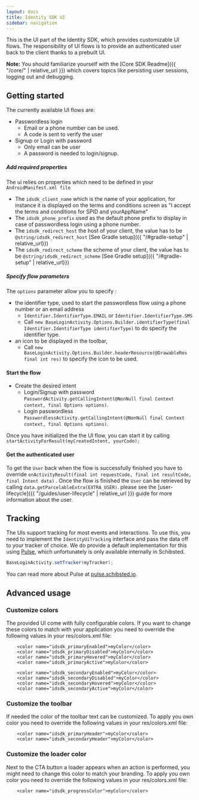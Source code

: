```yaml
---
layout: docs
title: Identity SDK UI
sidebar: navigation
---
```

This is the UI part of the Identity SDK, which provides customizable UI flows. The responsibility of UI flows is to provide an authenticated user back to the client thanks to a prebuilt UI.

__Note:__ You should familiarize yourself with the [Core SDK Readme]({{ "/core/" | relative_url }}) which covers topics like persisting user sessions, logging out and debugging.

## Getting started
The currently available UI flows are:
 * Passwordless login 
    - Email or a phone number can be used.
    - A code is sent to verify the user
 * Signup or Login with password
    - Only email can be user 
    - A password is needed to login/signup.
##### Add required properties
The ui relies on properties which need to be defined in your `AndroidManifest.xml file`
 * The `idsdk_client_name` which is the name of your application, for instance it is displayed on the terms and conditions screen as "I accept the terms and conditions for SPID and yourAppName"
 * The `idsdk_phone_prefix` used as the default phone prefix to display in case of passwordless login using a phone number.
 * The `idsdk_redirect_host` the host of your client, the value has to be `@string/idsdk_redirect_host` [See Gradle setup]({{ "/#gradle-setup" | relative_url}})
 * The `idsdk_redirect_scheme` the scheme of your client, the value has to be `@string/idsdk_redirect_scheme` [See Gradle setup]({{ "/#gradle-setup" | relative_url}})

##### Specify flow parameters
 The `options` parameter allow you to specify :
 * the identifier type, used to start the passwordless flow using a phone number or an email address
    - `Identifier.IdentifierType.EMAIL` or `Identifier.IdentifierType.SMS`
    - Call `new BaseLoginActivity.Options.Builder.identifierType(final Identifier.IdentifierType identifierType)` to do specify the identifier type.
* an icon to be displayed in the toolbar,
    - Call `new BaseLoginActivity.Options.Builder.headerResource(@DrawableRes final int res)` to specify the icon to be used.
    
#### Start the flow
* Create the desired intent
    - Login/Signup with password `PasswordActivity.getCallingIntent(@NonNull final Context context, final Options options)`.
    - Login passwordless `PasswordlessActivity.getCallingIntent(@NonNull final Context context, final Options options)`.

Once you have initialized the the UI flow, you can start it by calling
`startActivityForResult(myCreatedIntent, yourCode);`

#### Get the authenticated user
 To get the `User` back when the flow is successfully finished you have to override `onActivityResult(final int requestCode, final int resultCode, final Intent data)` . Once the flow is finished the `User` can be retrieved by calling
 `data.getParcelableExtra(EXTRA_USER)`. please see the [user-lifecycle]({{ "/guides/user-lifecycle" | relative_url }}) guide for more information about the user.


## Tracking
The UIs support tracking for most events and interactions. To use this, you need to implement the `IdentityUiTracking` interface and pass the data off to your tracker of choice. We do provide a default implementation for this using [Pulse](https://github.schibsted.io/spt-identity/identity-sdk-android-internal), which unfortunately is only available internally in Schibsted.

```java
BaseLoginActivity.setTracker(myTracker);
```

You can read more about Pulse at [pulse.schibsted.io](https://pulse.schibsted.io).

## Advanced usage

### Customize colors
The provided UI come with fully configurable colors. If you want to change these colors to match with your application you need to override the following values in your res/colors.xml file:

```
    <color name="idsdk_primaryEnabled">myColor</color>
    <color name="idsdk_primaryDisabled">myColor</color>
    <color name="idsdk_primaryHovered">myColor</color>
    <color name="idsdk_primaryActive">myColor</color>

    <color name="idsdk_secondaryEnabled">myColor</color>
    <color name="idsdk_secondaryDisabled">myColor</color>
    <color name="idsdk_secondaryHovered">myColor</color>
    <color name="idsdk_secondaryActive">myColor</color>
```
### Customize the toolbar
If needed the color of the toolbar text can be customized.
To apply you own color you need to override the following values in your res/colors.xml file:

```
    <color name="idsdk_primaryHeader">myColor</color>
    <color name="idsdk_secondaryHeader">myColor</color>
```
### Customize the loader color
Next to the CTA button a loader appears when an action is performed, you might need to change this color to match your branding.
To apply you own color you need to override the following values in your res/colors.xml file:
```
    <color name="idsdk_progressColor">myColor</color>
```
